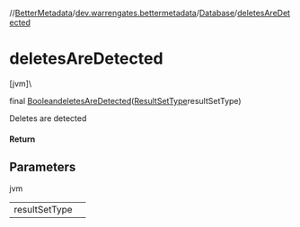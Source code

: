 //[BetterMetadata](../../../index.md)/[dev.warrengates.bettermetadata](../index.md)/[Database](index.md)/[deletesAreDetected](deletes-are-detected.md)

# deletesAreDetected

[jvm]\

final [Boolean](https://docs.oracle.com/javase/8/docs/api/java/lang/Boolean.html)[deletesAreDetected](deletes-are-detected.md)([ResultSetType](../-result-set-type/index.md)resultSetType)

Deletes are detected

#### Return

## Parameters

jvm

| | |
|---|---|
| resultSetType |  |
